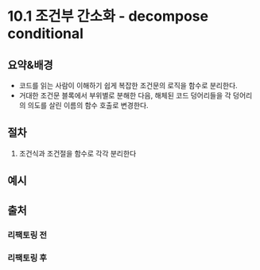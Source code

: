 # 10.1 조건부 간소화 - decompose conditional

## 요약&배경

- 코드를 읽는 사람이 이해하기 쉽게 복잡한 조건문의 로직을 함수로 분리한다.
- 거대한 조건문 블록에서 부위별로 분해한 다음, 해체된 코드 덩어리들을 각 덩어리의 의도를 살린 이름의 함수 호출로 변경한다.

## 절차

1. 조건식과 조건절을 함수로 각각 분리한다

## 예시

## 출처

### 리팩토링 전

### 리팩토링 후
